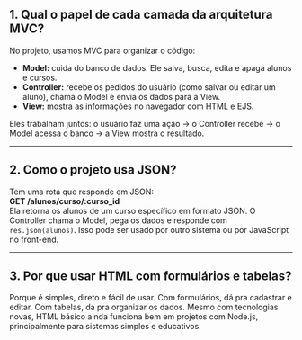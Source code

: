 ## 1. Qual o papel de cada camada da arquitetura MVC?

No projeto, usamos MVC para organizar o código:

- **Model:** cuida do banco de dados. Ele salva, busca, edita e apaga alunos e cursos.
- **Controller:** recebe os pedidos do usuário (como salvar ou editar um aluno), chama o Model e envia os dados para a View.
- **View:** mostra as informações no navegador com HTML e EJS.

Eles trabalham juntos: o usuário faz uma ação → o Controller recebe → o Model acessa o banco → a View mostra o resultado.

---

## 2. Como o projeto usa JSON?

Tem uma rota que responde em JSON:  
**GET /alunos/curso/:curso_id**  
Ela retorna os alunos de um curso específico em formato JSON. O Controller chama o Model, pega os dados e responde com `res.json(alunos)`. Isso pode ser usado por outro sistema ou por JavaScript no front-end.

---

## 3. Por que usar HTML com formulários e tabelas?

Porque é simples, direto e fácil de usar. Com formulários, dá pra cadastrar e editar. Com tabelas, dá pra organizar os dados. Mesmo com tecnologias novas, HTML básico ainda funciona bem em projetos com Node.js, principalmente para sistemas simples e educativos.
